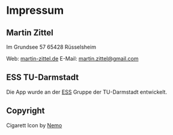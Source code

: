 # Impressum

## Martin Zittel

Im Grundsee 57
65428 Rüsselsheim

Web: [martin-zittel.de][2]
E-Mail: martin.zittel@gmail.com

## ESS TU-Darmstadt

Die App wurde an der [ESS][1] Gruppe der TU-Darmstadt entwickelt.


## Copyright

Cigarett Icon by [Nemo][3]


  [1]: http://www.ess.tu-darmstadt.de
  [2]: http://www.martin-zittel.de
  [3]: http://pixabay.com/en/users/Nemo-3736/
